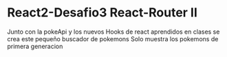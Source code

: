 # React2-Desafio3 React-Router II
  Junto con la pokeApi y los nuevos Hooks de react aprendidos en clases
  se crea este pequeño buscador de pokemons
  Solo muestra los pokemons de primera generacion
